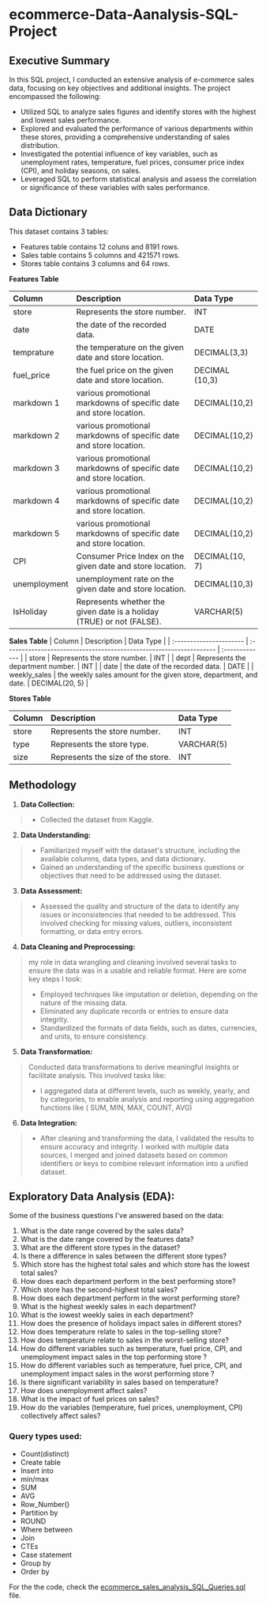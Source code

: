 # ecommerce-Data-Aanalysis-SQL-Project

## Executive Summary
In this SQL project, I conducted an extensive analysis of e-commerce sales data, focusing on key objectives and additional insights. The project encompassed the following:

- Utilized SQL to analyze sales figures and identify stores with the highest and lowest sales performance.
- Explored and evaluated the performance of various departments within these stores, providing a comprehensive understanding of sales distribution.
- Investigated the potential influence of key variables, such as unemployment rates, temperature, fuel prices, consumer price index (CPI), and holiday seasons, on sales.
- Leveraged SQL to perform statistical analysis and assess the correlation or significance of these variables with sales performance.


## Data Dictionary

This dataset contains 3 tables:
- Features table contains 12 coluns and 8191 rows.
- Sales table contains 5 columns and 421571 rows.
- Stores table contains 3 columns and 64 rows.


**Features Table** 

| Column                  | Description                                                             | Data Type      |
| :---------------------- | :---------------------------------------------------------------------- | :------------- |
| store                   | Represents the store number.                                            | INT            |
| date                    | the date of the recorded data.                                          | DATE           |
| temprature              | the temperature on the given date and store location.                   | DECIMAL(3,3)   |
| fuel_price              | the fuel price on the given date and store location.                    | DECIMAL (10,3) |
| markdown 1              | various promotional markdowns of specific date and store location.      | DECIMAL(10,2)  |
| markdown 2              | various promotional markdowns of specific date and store location.      | DECIMAL(10,2)  |
| markdown 3              | various promotional markdowns of specific date and store location.      | DECIMAL(10,2)  |
| markdown 4              | various promotional markdowns of specific date and store location.      | DECIMAL(10,2)  |
| markdown 5              | various promotional markdowns of specific date and store location.      | DECIMAL(10,2)  |
| CPI                     | Consumer Price Index on the given date and store location.              | DECIMAL(10, 7) |
| unemployment            | unemployment rate on the given date and store location.                 | DECIMAL(10,3)  |
| IsHoliday               | Represents whether the given date is a holiday (TRUE) or not (FALSE).   | VARCHAR(5)     |



**Sales Table**
| Column                  | Description                                                         | Data Type      |
| :---------------------- | :------------------------------------------------------------------ | :------------- |
| store                   | Represents the store number.                                        | INT            |
| dept                    | Represents the department number.                                   | INT            |
| date                    | the date of the recorded data.                                      | DATE           |
| weekly_sales            | the weekly sales amount for the given store, department, and date.  | DECIMAL(20, 5) |


**Stores Table**

| Column                  | Description                             | Data Type      |
| :---------------------- | :-------------------------------------- | :------------- |
| store                   | Represents the store number.            | INT            |
| type                    | Represents the store type.              | VARCHAR(5)     |
| size                    | Represents the size of the store.       | INT            |


## Methodology 

1. **Data Collection:**
 > - Collected the dataset from Kaggle.

2. **Data Understanding:**

 > - Familiarized myself with the dataset's structure, including the available columns, data types, and data dictionary.
 > - Gained an understanding of the specific business questions or objectives that need to be addressed using the dataset.

3. **Data Assessment:** 
 > - Assessed the quality and structure of the data to identify any issues or inconsistencies that needed to be addressed. This involved checking for missing            values, outliers, inconsistent formatting, or data entry errors.

4. **Data Cleaning and Preprocessing:**
 >   my role in data wrangling and cleaning involved several tasks to ensure the data was in a usable and reliable format. Here are some key steps I took:
 > - Employed techniques like imputation or deletion, depending on the nature of the missing data.
 > - Eliminated any duplicate records or entries to ensure data integrity.
 > - Standardized the formats of data fields, such as dates, currencies, and units, to ensure consistency.
     
5. **Data Transformation:**
 > Conducted data transformations to derive meaningful insights or facilitate analysis. This involved tasks like:
> - I aggregated data at different levels, such as weekly, yearly, and by categories, to enable analysis and reporting using aggregation functions like ( SUM, MIN, MAX, COUNT, AVG)

6. **Data Integration:** 
 > - After cleaning and transforming the data, I validated the results to ensure accuracy and integrity. I worked with multiple data sources, I merged and joined        datasets based on common identifiers or keys to combine relevant information into a unified dataset.

## Exploratory Data Analysis (EDA): 
Some of the business questions I've answered based on the data:

 1. What is the date range covered by the sales data?
 2. What is the date range covered by the features data?
 3. What are the different store types in the dataset?
 4. Is there a difference in sales between the different store types?
 5. Which store has the highest total sales and which store has the lowest total sales?
 6. How does each department perform in the best performing store?
 7. Which store has the second-highest total sales?
 8. How does each department perform in the worst performing store?
 9. What is the highest weekly sales in each department?
 10. What is the lowest weekly sales in each department?
 11. How does the presence of holidays impact sales in different stores?
 12. How does temperature relate to sales in the top-selling store?
 13. How does temperature relate to sales in the worst-selling store?
 14. How do different variables such as temperature, fuel price, CPI, and unemployment impact sales in the top performing store ?
 15. How do different variables such as temperature, fuel price, CPI, and unemployment impact sales in the worst performing store ?
 16. Is there significant variability in sales based on temperature?
 17. How does unemployment affect sales?
 18. What is the impact of fuel prices on sales?
 19. How do the variables (temperature, fuel prices, unemployment, CPI) collectively affect sales?

 ### Query types used:
- Count(distinct)
- Create table
- Insert into
- min/max
- SUM
- AVG
- Row_Number()
- Partition by
- ROUND
- Where between
- Join
- CTEs
- Case statement
- Group by
- Order by

For the the code, check the [ecommerce_sales_analysis_SQL_Queries.sql](https://github.com/MohamedMohsen01/E-commerce_Sales_Data_Analysis_SQL_Project/blob/main/ecommerce_sales_analysis_SQL.sql) file.
